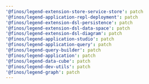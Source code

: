 ```yaml
---
'@finos/legend-extension-store-service-store': patch
'@finos/legend-application-repl-deployment': patch
'@finos/legend-extension-dsl-persistence': patch
'@finos/legend-extension-dsl-data-space': patch
'@finos/legend-extension-dsl-diagram': patch
'@finos/legend-application-studio': patch
'@finos/legend-application-query': patch
'@finos/legend-query-builder': patch
'@finos/legend-application': patch
'@finos/legend-data-cube': patch
'@finos/legend-dev-utils': patch
'@finos/legend-graph': patch
---
```

